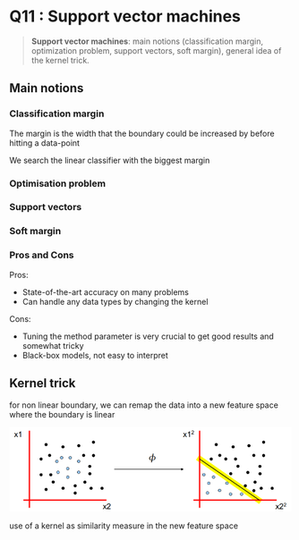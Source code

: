 # Q11 : Support vector machines

> **Support vector machines**: main notions (classification margin, optimization problem, support vectors, soft margin), general idea of the kernel trick.

## Main notions

### Classification margin

The margin is the width that the boundary could be increased by before hitting a data-point

We search the linear classifier with the biggest margin

### Optimisation problem

### Support vectors

### Soft margin

### Pros and Cons

Pros:
- State-of-the-art accuracy on many problems
- Can handle any data types by changing the kernel

Cons:
- Tuning the method parameter is very crucial to get good results and somewhat tricky
- Black-box models, not easy to interpret

## Kernel trick

for non linear boundary, we can remap the data into a new feature space where the boundary is linear

![](attachments/Pasted%20image%2020231226101309.png)

use of a kernel as similarity measure in the new feature space